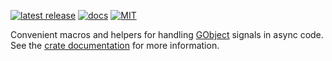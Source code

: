 [![latest release](https://img.shields.io/crates/v/glib-signal.svg?style=flat-square)](https://crates.io/crates/glib-signal) [![docs](https://img.shields.io/badge/API-docs-blue.svg?style=flat-square)](https://docs.rs/glib-signal/) [![MIT](https://img.shields.io/badge/license-MIT-ff69b4.svg?style=flat-square)](https://github.com/arcnmx/glib-signal.rs/blob/v0.2.0/COPYING)

Convenient macros and helpers for handling [GObject](https://crates.io/crates/glib) signals in async code. See the [crate documentation](https://docs.rs/glib-signal/) for more information.
